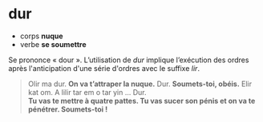 # dur
- corps **nuque**
- verbe **se soumettre**

Se prononce « dour ». L’utilisation de *dur* implique l’exécution des ordres après l'anticipation d'une série d'ordres avec le suffixe *lir*.

> Olir ma dur.  **On va t’attraper la nuque.**
> Dur.          **Soumets-toi, obéis.**
> Elir kat om. A lilir tar em o tar yin ... Dur.  
>   **Tu vas te mettre à quatre pattes. Tu vas sucer son pénis et on va te pénétrer. Soumets-toi !**